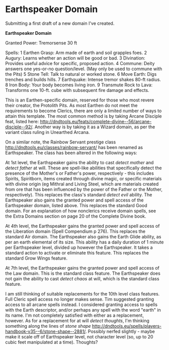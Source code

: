 # Earthspeaker Domain

Submitting a first draft of a new domain I've created.

**Earthspeaker Domain**

Granted Power: Tremorsense 30 ft

Spells:
1 Earthen Grasp: Arm made of earth and soil grapples foes.
2 Augury: Learns whether an action will be good or bad.
3 Divination: Provides useful advice for specific, proposed action.
4 Commune: Deity answers one yes-or-no question/level. (May only be used to commune with the Pits)
5 Stone Tell: Talk to natural or worked stone.
6 Move Earth: Digs trenches and builds hills.
7 Earthquake: Intense tremor shakes 80-ft radius.
8 Iron Body: Your body becomes living iron.
9 Transmute Rock to Lava: Transforms one 10-ft. cube with subsequent fire damage and effects.

This is an Earthen-specific domain, reserved for those who most revere their creator, the Protolith Pits. As most Earthen do not meet the requirements to become Clerics, there are only a limited number of ways to attain this template. The most common method is by taking Arcane Disciple feat, listed here: http://dndtools.eu/feats/complete-divine--56/arcane-disciple--92/. Another way is by taking it as a Wizard domain, as per the variant class ruling in Unearthed Arcana.

On a similar note, the Rainbow Servant prestige class http://dndtools.eu/classes/rainbow-servant/ has been renamed as Earthspeaker. The class has been altered in the following ways:

At 1st level, the Earthspeaker gains the ability to cast *detect mother* and *detect father* at will. These are spell-like abilities that specifically detect the presence of the Mother's or Father's power, respectively - this includes Spirits, Spiritborn, items created through divine magic, or specific materials with divine origin (eg Mithral and Living Steel, which are materials created from ore that has been influenced by the power of the Father or the Mother, respectively). This replaces the class's standard *detect evil* ability.
The Earthspeaker also gains the granted power and spell access of the Earthspeaker domain, listed above. This replaces the standard Good domain. For an explanation of how nonclerics receive domain spells, see the Extra Domains section on page 20 of the Complete Divine book.

At 4th level, the Earthspeaker gains the granted power and spell access of the Liberation domain (Spell Compendium p 276). This replaces the standard Air domain.
The Earthspeaker also gains the Earth Glide ability, as per an earth elemental of its size. This ability has a daily duration of 1 minute per Earthspeaker level, divided up however the Earthspeaker. It takes a standard action to activate or eliminate this feature. This replaces the standard Grow Wings feature.

At 7th level, the Earthspeaker gains the granted power and spell access of the Law domain. This is the standard class feature.
The Earthspeaker does not gain the ability to cast *detect chaos* at will, which is the standard class feature.

I am still thinking of suitable replacements for the 10th level class features. Full Cleric spell access no longer makes sense. Tim suggested granting access to all arcane spells instead. I considered granting access to spells with the Earth descriptor, and/or perhaps any spell with the word "earth" in its name. I'm not completely satisfied with either as a replacement, however.
As for a replacement for at will *detect thoughts*, I'm thinking something along the lines of *stone shape* http://dndtools.eu/spells/players-handbook-v35--6/stone-shape--2881/. Possibly nerfed slightly - maybe make it scale off of Earthspeaker level, not character level (so, up to 20 cubic feet manipulated at a time). Thoughts?